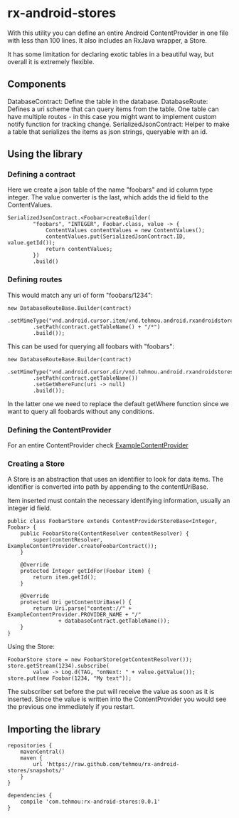 rx-android-stores
=================

With this utility you can define an entire Android ContentProvider in one file with less than 100 lines. It also includes an RxJava wrapper, a Store.

It has some limitation for declaring exotic tables in a beautiful way, but overall it is extremely flexible.


Components
----------

DatabaseContract: Define the table in the database.
DatabaseRoute: Defines a uri scheme that can query items from the table. One table can have multiple routes - in this case you might want to implement custom notify function for tracking change.
SerializedJsonContract: Helper to make a table that serializes the items as json strings, queryable with an id.


Using the library
----------------

### Defining a contract

Here we create a json table of the name "foobars" and id column type integer. The value converter is the last, which adds the id field to the ContentValues.

    SerializedJsonContract.<Foobar>createBuilder(
            "foobars", "INTEGER", Foobar.class, value -> {
                ContentValues contentValues = new ContentValues();
                contentValues.put(SerializedJsonContract.ID, value.getId());
                return contentValues;
            })
            .build()


### Defining routes

This would match any uri of form "foobars/1234":

    new DatabaseRouteBase.Builder(contract)
            .setMimeType("vnd.android.cursor.item/vnd.tehmou.android.rxandroidstores.foobar")
            .setPath(contract.getTableName() + "/*")
            .build());


This can be used for querying all foobars with "foobars":

    new DatabaseRouteBase.Builder(contract)
            .setMimeType("vnd.android.cursor.dir/vnd.tehmou.android.rxandroidstores.foobar")
            .setPath(contract.getTableName())
            .setGetWhereFunc(uri -> null)
            .build());


In the latter one we need to replace the default getWhere function since we want to query all foobards without any conditions.


### Defining the ContentProvider

For an entire ContentProvider check [ExampleContentProvider](https://github.com/tehmou/rx-android-stores/blob/master/app/src/main/java/com/tehmou/rxandroidstores/example/provider/ExampleContentProvider.java)


### Creating a Store

A Store is an abstraction that uses an identifier to look for data items. The identifier is converted into path by appending to the contentUriBase.

Item inserted must contain the necessary identifying information, usually an integer id field.


    public class FoobarStore extends ContentProviderStoreBase<Integer, Foobar> {
        public FoobarStore(ContentResolver contentResolver) {
            super(contentResolver, ExampleContentProvider.createFoobarContract());
        }

        @Override
        protected Integer getIdFor(Foobar item) {
            return item.getId();
        }

        @Override
        protected Uri getContentUriBase() {
            return Uri.parse("content://" + ExampleContentProvider.PROVIDER_NAME + "/"
                    + databaseContract.getTableName());
        }
    }

Using the Store:

    FoobarStore store = new FoobarStore(getContentResolver());
    store.getStream(1234).subscribe(
            value -> Log.d(TAG, "onNext: " + value.getValue());
    store.put(new Foobar(1234, "My text"));

The subscriber set before the put will receive the value as soon as it is inserted. Since the value is written into the ContentProvider you would see the previous one immediately if you restart.


Importing the library
-----------------

    repositories {
        mavenCentral()
        maven {
            url 'https://raw.github.com/tehmou/rx-android-stores/snapshots/'
        }
    }

    dependencies {
        compile 'com.tehmou:rx-android-stores:0.0.1'
    }
